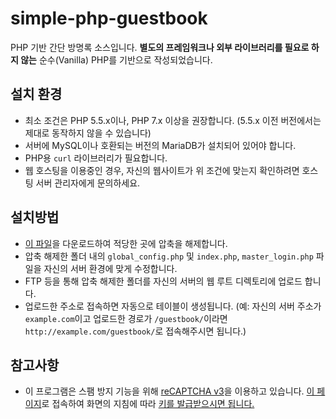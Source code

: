 # simple-php-guestbook

PHP 기반 간단 방명록 소스입니다. **별도의 프레임워크나 외부 라이브러리를 필요로 하지 않는** 순수(Vanilla) PHP를 기반으로 작성되었습니다.

## 설치 환경
- 최소 조건은 PHP 5.5.x이나, PHP 7.x 이상을 권장합니다. (5.5.x 이전 버전에서는 제대로 동작하지 않을 수 있습니다)
- 서버에 MySQL이나 호환되는 버전의 MariaDB가 설치되어 있어야 합니다.
- PHP용 ```curl``` 라이브러리가 필요합니다.
- 웹 호스팅을 이용중인 경우, 자신의 웹사이트가 위 조건에 맞는지 확인하려면 호스팅 서버 관리자에게 문의하세요.

## 설치방법
- [이 파일](https://github.com/Senarin/simple-php-guestbook/archive/master.zip)을 다운로드하여 적당한 곳에 압축을 해제합니다.
- 압축 해제한 폴더 내의 ```global_config.php``` 및 ```index.php```, ```master_login.php``` 파일을 자신의 서버 환경에 맞게 수정합니다.
- FTP 등을 통해 압축 해제한 폴더를 자신의 서버의 웹 루트 디렉토리에 업로드 합니다.
- 업로드한 주소로 접속하면 자동으로 테이블이 생성됩니다. (예: 자신의 서버 주소가 ```example.com```이고 업로드한 경로가 ```/guestbook/```이라면 ```http://example.com/guestbook/```로 접속해주시면 됩니다.)

## 참고사항
- 이 프로그램은 스팸 방지 기능을 위해 [reCAPTCHA v3](https://developers.google.com/recaptcha/docs/v3)을 이용하고 있습니다. [이 페이지](https://www.google.com/recaptcha/admin)로 접속하여 화면의 지침에 따라 [키를 발급받으시면 됩니다.](https://swiftcoding.org/recaptcha-api-key)
